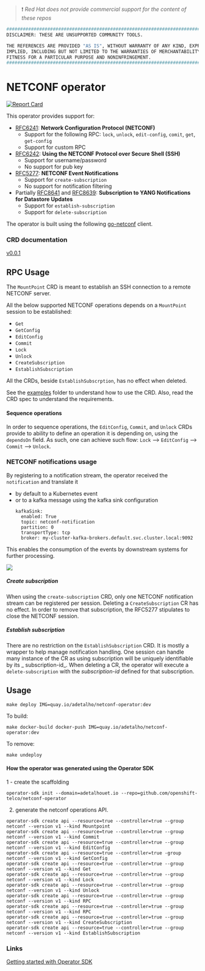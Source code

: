 > :heavy_exclamation_mark: *Red Hat does not provide commercial support for the content of these repos*

```bash
#############################################################################
DISCLAIMER: THESE ARE UNSUPPORTED COMMUNITY TOOLS.

THE REFERENCES ARE PROVIDED "AS IS", WITHOUT WARRANTY OF ANY KIND, EXPRESS OR
IMPLIED, INCLUDING BUT NOT LIMITED TO THE WARRANTIES OF MERCHANTABILITY,
FITNESS FOR A PARTICULAR PURPOSE AND NONINFRINGEMENT.
#############################################################################
```

# NETCONF operator

[![Report Card](https://goreportcard.com/badge/github.com/openshift-telco/netconf-operator)](https://goreportcard.com/report/github.com/openshift-telco/netconf-operator)

This operator provides support for:

- [RFC6241](http://tools.ietf.org/html/rfc6241): **Network Configuration Protocol (NETCONF)**
    - Support for the following RPC: `lock`, `unlock`, `edit-config`, `comit`, `get`, `get-config`
    - Support for custom RPC
- [RFC6242](http://tools.ietf.org/html/rfc6242): **Using the NETCONF Protocol over Secure Shell (SSH)**
    - Support for username/password
    - No support for pub key
- [RFC5277](https://datatracker.ietf.org/doc/html/rfc5277): **NETCONF Event Notifications**
    - Support for `create-subscription`
    - No support for notification filtering
- Partially [RFC8641](https://datatracker.ietf.org/doc/html/rfc8641)
  and [RFC8639](https://datatracker.ietf.org/doc/html/rfc8639): **Subscription to YANG Notifications for Datastore
  Updates**
    - Support for `establish-subscription`
    - Support for `delete-subscription`

The operator is built using the following [go-netconf](https://github.com/openshift-telco/go-netconf-client) client.

### CRD documentation

[v0.0.1](https://doc.crds.dev/github.com/openshift-telco/netconf-operator@v.0.0.1)

## RPC Usage

The `MountPoint` CRD is meant to establish an SSH connection to a remote NETCONF server.

All the below supported NETCONF operations depends on a `MountPoint` session to be established:

- `Get`
- `GetConfig`
- `EditConfig`
- `Commit`
- `Lock`
- `Unlock`
- `CreateSubscription`
- `EstablishSubscription`

All the CRDs, beside `EstablishSubscrption`, has no effect when deleted.

See the [examples](https://github.com/openshift-telco/netconf-operator/tree/main/examples) folder to understand how to
use the CRD. Also, read the CRD spec to understand the requirements.

#### Sequence operations

In order to sequence operations, the `EditConfig`, `Commit`, and `Unlock` CRDs provide to ability to define an operation
it is depending on, using the `dependsOn` field. As such, one can achieve such flow: `Lock` --> `EditConfig`
--> `Commit` --> `Unlock`.

### NETCONF notifications usage

By registering to a notification stream, the operator received the `notification` and translate it

- by default to a Kubernetes event
- or to a kafka message using the kafka sink configuration
   ~~~
   kafkaSink:
     enabled: True
     topic: netconf-notification
     partition: 0
     transportType: tcp
     broker: my-cluster-kafka-brokers.default.svc.cluster.local:9092
    ~~~

This enables the consumption of the events by downstream systems for further processing.

![](https://raw.githubusercontent.com/openshift-telco/netconf-operator/main/docs/netconf-notification-example.png)

##### Create subscription

When using the `create-subscription` CRD, only one NETCONF notification stream can be registered per session. Deleting
a `CreateSubscription` CR has no effect. In order to remove that subscription, the RFC5277 stipulates to close the
NETCONF session.

##### Establish subscription

There are no restriction on the `EstablishSubscription` CRD. It is mostly a wrapper to help manage notification
handling. One session can handle many instance of the CR as using subscription will be uniquely identifiable by its _
subscription-id_. When deleting a CR, the operator will execute a `delete-subscription` with the _subscription-id_
defined for that subscription.

## Usage

~~~
make deploy IMG=quay.io/adetalho/netconf-operator:dev
~~~

To build:

~~~
make docker-build docker-push IMG=quay.io/adetalho/netconf-operator:dev
~~~

To remove:

~~~
make undeploy
~~~

#### How the operator was generated using the Operator SDK

1 - create the scaffolding

~~~
operator-sdk init --domain=adetalhouet.io --repo=github.com/openshift-telco/netconf-operator
~~~

2. generate the netconf operations API.

~~~
operator-sdk create api --resource=true --controller=true --group netconf --version v1 --kind Mountpoint
operator-sdk create api --resource=true --controller=true --group netconf --version v1 --kind Commit
operator-sdk create api --resource=true --controller=true --group netconf --version v1 --kind EditConfig
operator-sdk create api --resource=true --controller=true -group netconf --version v1 --kind GetConfig
operator-sdk create api --resource=true --controller=true --group netconf --version v1 --kind Get
operator-sdk create api --resource=true --controller=true --group netconf --version v1 --kind Lock
operator-sdk create api --resource=true --controller=true --group netconf --version v1 --kind Unlock
operator-sdk create api --resource=true --controller=true --group netconf --version v1 --kind RPC
operator-sdk create api --resource=true --controller=true --group netconf --version v1 --kind RPC
operator-sdk create api --resource=true --controller=true --group netconf --version v1 --kind CreateSubscription
operator-sdk create api --resource=true --controller=true --group netconf --version v1 --kind EstablishSubscription
~~~

### Links

[Getting started with Operator SDK](https://docs.openshift.com/container-platform/4.8/operators/operator_sdk/golang/osdk-golang-quickstart.html)
